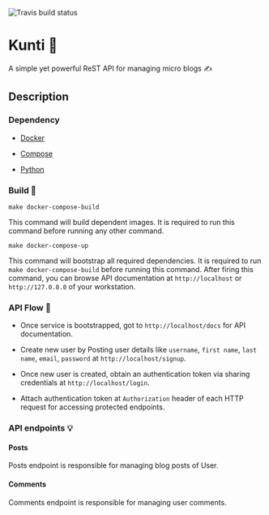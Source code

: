 ![Travis build status](https://travis-ci.com/ultimatecoder/kunti.svg?branch=master)

# Kunti 👸

A simple yet powerful ReST API for managing micro blogs ✍️


## Description

### Dependency

* [Docker][docker]

* [Compose][compose]

* [Python][python]


### Build 🔧

```
make docker-compose-build
```

This command will build dependent images. It is required to run this command
before running any other command.

```
make docker-compose-up
```
This command will bootstrap all required dependencies. It is required to run
`make docker-compose-build` before running this command. After firing this
command, you can browse API documentation at `http://localhost` or
`http://127.0.0.0` of your workstation.


### API Flow 🍨


* Once service is bootstrapped, got to `http://localhost/docs` for API
  documentation.

* Create new user by Posting user details like `username`, `first name`,
  `last name`, `email`, `password` at `http://localhost/signup`.

* Once new user is created, obtain an authentication token via sharing
  credentials at `http://localhost/login`.

* Attach authentication token at `Authorization` header of each HTTP request for
  accessing protected endpoints.


### API endpoints 💡


#### Posts

Posts endpoint is responsible for managing blog posts of User.

#### Comments

Comments endpoint is responsible for managing user comments.

[docker]: https://docker.com
[compose]: https://docs.docker.com/compose/
[python]: https://python.org
